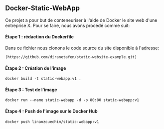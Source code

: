 ## Docker-Static-WebApp

Ce projet a pour but de conteneuriser à l'aide de Docker le site web d'une entreprise X. Pour se faire, nous avons procédé comme suit: 



#### Étape 1 : rédaction du Dockerfile
 
Dans ce fichier nous clonons le code source du site disponible à l'adresse:

 ```(https://github.com/diranetafen/static-website-example.git)```

#### Étape 2 : Création de l'image
```docker build -t static-webapp:v1 .```

#### Étape 3 : Test de l'image

```docker run --name static-webapp -d -p 80:80 static-webapp:v1```

#### Étape 4 : Push de l'image sur le Docker Hub

```docker push linanzouechim/static-webapp:v1``` 